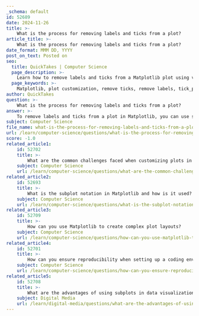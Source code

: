 ```yaml
---
_schema: default
id: 52689
date: 2024-11-26
title: >-
    What is the process for removing labels and ticks from a plot?
article_title: >-
    What is the process for removing labels and ticks from a plot?
date_format: MMM DD, YYYY
post_on_text: Posted on
seo:
  title: QuickTakes | Computer Science
  page_description: >-
    Learn how to remove labels and ticks from a Matplotlib plot using various methods, including tick_params, setting empty ticks, and using visibility properties.
  page_keywords: >-
    Matplotlib, plot customization, remove ticks, remove labels, tick_params, set_ticks, set_visible, data visualization, Python plotting
author: QuickTakes
question: >-
    What is the process for removing labels and ticks from a plot?
answer: >-
    To remove labels and ticks from a plot in Matplotlib, you can use several methods depending on your specific needs. Here are some common techniques:\n\n1. **Using `tick_params()`**: This method allows you to customize the appearance of ticks and labels. To remove tick labels from the x-axis and/or y-axis, you can set the `labelbottom` and `labelleft` parameters to `False`. For example:\n\n   ```python\n   from matplotlib import pyplot as plt\n\n   plt.plot(range(10))\n   plt.tick_params(axis='x', labelbottom=False)  # Remove x-axis tick labels\n   plt.tick_params(axis='y', labelleft=False)    # Remove y-axis tick labels\n   plt.show()\n   ```\n\n2. **Setting ticks to an empty list**: You can also remove all ticks by setting them to an empty list. This will effectively hide the ticks and their labels:\n\n   ```python\n   ax = plt.gca()  # Get current axis\n   ax.set_xticks([])  # Remove x-axis ticks\n   ax.set_yticks([])  # Remove y-axis ticks\n   plt.plot(range(10))\n   plt.show()\n   ```\n\n3. **Using `set_visible()` method**: If you want to hide the entire axis, including ticks and labels, you can use the `set_visible()` method on the axis object:\n\n   ```python\n   ax = plt.gca()  # Get current axis\n   ax.xaxis.set_visible(False)  # Hide x-axis\n   ax.yaxis.set_visible(False)  # Hide y-axis\n   plt.plot(range(10))\n   plt.show()\n   ```\n\n4. **Using `set_ticks()` and `set_ticklabels()`**: You can also remove ticks and labels by setting them to empty:\n\n   ```python\n   ax = plt.gca()  # Get current axis\n   ax.set_xticks([])  # Remove x-axis ticks\n   ax.set_xticklabels([])  # Remove x-axis tick labels\n   ax.set_yticks([])  # Remove y-axis ticks\n   ax.set_yticklabels([])  # Remove y-axis tick labels\n   plt.plot(range(10))\n   plt.show()\n   ```\n\nThese methods provide flexibility in customizing your plots according to your visualization needs.
subject: Computer Science
file_name: what-is-the-process-for-removing-labels-and-ticks-from-a-plot.md
url: /learn/computer-science/questions/what-is-the-process-for-removing-labels-and-ticks-from-a-plot
score: -1.0
related_article1:
    id: 52702
    title: >-
        What are the common challenges faced when customizing plots in Matplotlib and how can they be overcome?
    subject: Computer Science
    url: /learn/computer-science/questions/what-are-the-common-challenges-faced-when-customizing-plots-in-matplotlib-and-how-can-they-be-overcome
related_article2:
    id: 52693
    title: >-
        What is the subplot notation in Matplotlib and how is it used?
    subject: Computer Science
    url: /learn/computer-science/questions/what-is-the-subplot-notation-in-matplotlib-and-how-is-it-used
related_article3:
    id: 52709
    title: >-
        How can you use Matplotlib to create complex plot layouts?
    subject: Computer Science
    url: /learn/computer-science/questions/how-can-you-use-matplotlib-to-create-complex-plot-layouts
related_article4:
    id: 52701
    title: >-
        How can you ensure reproducibility when setting up a coding environment for Matplotlib?
    subject: Computer Science
    url: /learn/computer-science/questions/how-can-you-ensure-reproducibility-when-setting-up-a-coding-environment-for-matplotlib
related_article5:
    id: 52708
    title: >-
        What are the advantages of using subplots in data visualization?
    subject: Digital Media
    url: /learn/digital-media/questions/what-are-the-advantages-of-using-subplots-in-data-visualization
---
```


&nbsp;